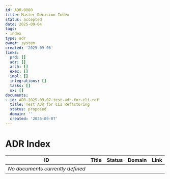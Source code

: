 ```yaml
---
id: ADR-0000
title: Master Decision Index
status: accepted
date: 2025-09-04
tags:
- index
type: adr
owner: system
created: '2025-09-06'
links:
  prd: []
  adr: []
  arch: []
  exec: []
  impl: []
  integrations: []
  tasks: []
  ux: []
documents:
- id: ADR-2025-09-07-test-adr-for-cli-ref
  title: Test ADR for CLI Refactoring
  status: proposed
  domain: ''
  created: '2025-09-07'
---
```


# ADR Index

| ID | Title | Status | Domain | Link |
|---|---|---|---|---|
| *No documents currently defined* |  |  |  |  |